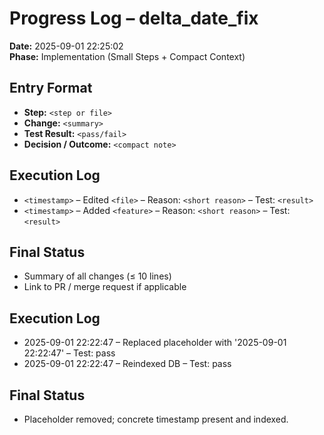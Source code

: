 # Progress Log – delta_date_fix
**Date:** 2025-09-01 22:25:02  
**Phase:** Implementation (Small Steps + Compact Context)

## Entry Format
- **Step:** `<step or file>`
- **Change:** `<summary>`
- **Test Result:** `<pass/fail>`
- **Decision / Outcome:** `<compact note>`

## Execution Log
- `<timestamp>` – Edited `<file>` – Reason: `<short reason>` – Test: `<result>`
- `<timestamp>` – Added `<feature>` – Reason: `<short reason>` – Test: `<result>`

## Final Status
- Summary of all changes (≤ 10 lines)
- Link to PR / merge request if applicable

## Execution Log
- 2025-09-01 22:22:47 – Replaced placeholder with '2025-09-01 22:22:47' – Test: pass
- 2025-09-01 22:22:47 – Reindexed DB – Test: pass

## Final Status
- Placeholder removed; concrete timestamp present and indexed.
